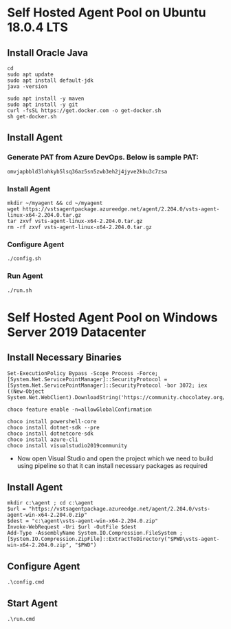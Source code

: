 # Self Hosted Agent Pool on Ubuntu 18.0.4 LTS
## Install Oracle Java
```
cd
sudo apt update
sudo apt install default-jdk
java -version
```

```
sudo apt install -y maven
sudo apt install -y git
curl -fsSL https://get.docker.com -o get-docker.sh
sh get-docker.sh
```

## Install Agent
### Generate PAT from Azure DevOps. Below is sample PAT:
```
omvjapbbld3lohkyb5lsq36az5sn5zwb3eh2j4jyve2kbu3c7zsa
```

### Install Agent
```
mkdir ~/myagent && cd ~/myagent
wget https://vstsagentpackage.azureedge.net/agent/2.204.0/vsts-agent-linux-x64-2.204.0.tar.gz
tar zxvf vsts-agent-linux-x64-2.204.0.tar.gz
rm -rf zxvf vsts-agent-linux-x64-2.204.0.tar.gz
```

### Configure Agent
```
./config.sh
```

### Run Agent
```
./run.sh
```

# Self Hosted Agent Pool on Windows Server 2019 Datacenter
## Install Necessary Binaries
```
Set-ExecutionPolicy Bypass -Scope Process -Force; [System.Net.ServicePointManager]::SecurityProtocol = [System.Net.ServicePointManager]::SecurityProtocol -bor 3072; iex ((New-Object System.Net.WebClient).DownloadString('https://community.chocolatey.org/install.ps1'))
```

```
choco feature enable -n=allowGlobalConfirmation
```

```
choco install powershell-core
choco install dotnet-sdk --pre
choco install dotnetcore-sdk
choco install azure-cli
choco install visualstudio2019community
```
- Now open Visual Studio and open the project which we need to build using pipeline so that it can install necessary packages as required

## Install Agent
```
mkdir c:\agent ; cd c:\agent
$url = "https://vstsagentpackage.azureedge.net/agent/2.204.0/vsts-agent-win-x64-2.204.0.zip"
$dest = "c:\agent\vsts-agent-win-x64-2.204.0.zip"
Invoke-WebRequest -Uri $url -OutFile $dest
Add-Type -AssemblyName System.IO.Compression.FileSystem ; [System.IO.Compression.ZipFile]::ExtractToDirectory("$PWD\vsts-agent-win-x64-2.204.0.zip", "$PWD")
```

## Configure Agent
```
.\config.cmd
```

## Start Agent
```
.\run.cmd
```
